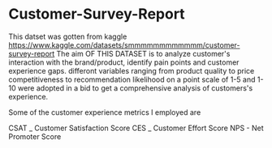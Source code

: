 # Customer-Survey-Report
This datset was gotten from kaggle https://www.kaggle.com/datasets/smmmmmmmmmmmm/customer-survey-report
The aim OF THIS DATASET is to analyze customer's interaction with the brand/product, identify pain points and customer experience gaps. differont variables ranging from product quality to
price competitiveness to recommendation likelihood on a point scale of 1-5 and 1-10 were adopted in a bid to get a comprehensive analysis of customers's experience.

Some of the customer experience metrics I employed are

CSAT _ Customer Satisfaction Score
CES _ Customer Effort Score
NPS - Net Promoter Score

